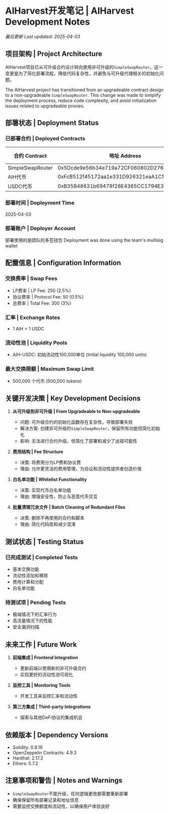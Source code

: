 # AIHarvest开发笔记 | AIHarvest Development Notes
*最后更新 Last updated: 2025-04-03*

## 项目架构 | Project Architecture

AIHarvest项目已从可升级合约设计转向使用非可升级的`SimpleSwapRouter`。这一变更是为了简化部署流程，降低代码复杂性，并避免与可升级代理相关的初始化问题。

The AIHarvest project has transitioned from an upgradeable contract design to a non-upgradeable `SimpleSwapRouter`. This change was made to simplify the deployment process, reduce code complexity, and avoid initialization issues related to upgradeable proxies.

## 部署状态 | Deployment Status

### 已部署合约 | Deployed Contracts

| 合约 Contract | 地址 Address | 网络 Network |
|---------------|--------------|------------|
| SimpleSwapRouter | 0x5Dcde9e56b34e719a72CF060802D276dcb580730 | Sepolia |
| AIH代币 | 0xFcB512f45172aa1e331D926321eaA1C52D7dce8E | Sepolia |
| USDC代币 | 0xB35B48631b69478f28E4365CC1794E378Ad0FA02 | Sepolia |

### 部署时间 | Deployment Time
2025-04-03

### 部署账户 | Deployer Account
部署使用的是团队的多签钱包
Deployment was done using the team's multisig wallet

## 配置信息 | Configuration Information

### 交换费率 | Swap Fees
- LP费率 | LP Fee: 250 (2.5%)
- 协议费率 | Protocol Fee: 50 (0.5%)
- 总费率 | Total Fee: 300 (3%)

### 汇率 | Exchange Rates
- 1 AIH = 1 USDC

### 流动性池 | Liquidity Pools
- AIH-USDC: 初始流动性100,000单位 (Initial liquidity 100,000 units)

### 最大交换限额 | Maximum Swap Limit
- 500,000 个代币 (500,000 tokens)

## 关键开发决策 | Key Development Decisions

1. **从可升级到非可升级 | From Upgradeable to Non-upgradeable**
   - 问题: 可升级合约的初始化函数存在复杂性，导致部署失败
   - 解决方案: 创建非可升级的`SimpleSwapRouter`，保留所有功能但简化初始化
   - 影响: 无法进行合约升级，但简化了部署和减少了出错可能性

2. **费用结构 | Fee Structure**
   - 决策: 将费用分为LP费和协议费
   - 理由: 允许更灵活的费用管理，为协议和流动性提供者创造价值

3. **白名单功能 | Whitelist Functionality**
   - 决策: 实现代币白名单功能
   - 理由: 增强安全性，防止与恶意代币交互

4. **批量清理冗余文件 | Batch Cleaning of Redundant Files**
   - 决策: 删除不再使用的合约和脚本
   - 理由: 简化代码库和减少混淆

## 测试状态 | Testing Status

### 已完成测试 | Completed Tests
- 基本交换功能
- 流动性添加和移除
- 费用计算和分配
- 白名单功能

### 待测试项 | Pending Tests
- 极端情况下的汇率行为
- 高流量情况下的性能
- 安全漏洞扫描

## 未来工作 | Future Work

1. **前端集成 | Frontend Integration**
   - 更新前端以使用新的非可升级合约
   - 实现更好的流动性池可视化

2. **监控工具 | Monitoring Tools**
   - 开发工具来监控汇率和流动性

3. **第三方集成 | Third-party Integrations**
   - 探索与其他DeFi协议的集成机会

## 依赖版本 | Dependency Versions

- Solidity: 0.8.19
- OpenZeppelin Contracts: 4.9.3
- Hardhat: 2.17.2
- Ethers: 5.7.2

## 注意事项和警告 | Notes and Warnings

- `SimpleSwapRouter`不能升级，任何逻辑更改都需要重新部署
- 确保保留所有部署记录和地址信息
- 需要监控交换额度和流动性，以确保用户体验良好 